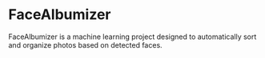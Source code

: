# FaceAlbumizer
FaceAlbumizer is a machine learning project designed to automatically sort and organize photos based on detected faces. 
